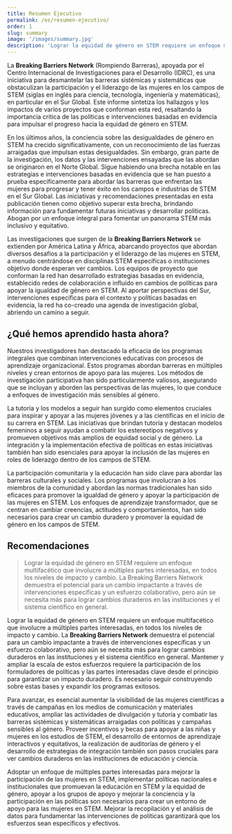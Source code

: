 ```yaml
---
title: Resumen Ejecutivo
permalink: /es/resumen-ejecutivo/
order: 1
slug: summary
image: '/images/summary.jpg'
description: 'Lograr la equidad de género en STEM requiere un enfoque multifacético que involucre a múltiples partes interesadas, en todos los niveles de impacto y cambio. La Breaking Barriers Network demuestra el potencial para un cambio impactante a través de intervenciones específicas y un esfuerzo colaborativo, pero aún se necesita más para lograr cambios duraderos en las instituciones y el sistema científico en general.'
---
```


La **Breaking Barriers Network** (Rompiendo Barreras), apoyada por el Centro Internacional de Investigaciones para el Desarrollo (IDRC), es una iniciativa para desmantelar las barreras sistémicas y sistemáticas que obstaculizan la participación y el liderazgo de las mujeres en los campos de STEM (siglas en inglés para ciencia, tecnología, ingeniería y matemáticas), en particular en el Sur Global. Este informe sintetiza los hallazgos y los impactos de varios proyectos que conforman esta red, resaltando la importancia crítica de las políticas e intervenciones basadas en evidencia para impulsar el progreso hacia la equidad de género en STEM.

En los últimos años, la conciencia sobre las desigualdades de género en STEM ha crecido significativamente, con un reconocimiento de las fuerzas arraigadas que impulsan estas desigualdades. Sin embargo, gran parte de la investigación, los datos y las intervenciones ensayadas que las abordan se originaron en el Norte Global. Sigue habiendo una brecha notable en las estrategias e intervenciones basadas en evidencia que se han puesto a prueba específicamente para abordar las barreras que enfrentan las mujeres para progresar y tener éxito en los campos e industrias de STEM en el Sur Global. Las iniciativas y recomendaciones presentadas en esta publicación tienen como objetivo superar esta brecha, brindando información para fundamentar futuras iniciativas y desarrollar políticas. Abogan por un enfoque integral para fomentar un panorama STEM más inclusivo y equitativo.

Las investigaciones que surgen de la **Breaking Barriers Network** se extienden por América Latina y África, abarcando proyectos que abordan diversos desafíos a la participación y el liderazgo de las mujeres en STEM, a menudo centrándose en disciplinas STEM específicas o instituciones objetivo donde esperan ver cambios. Los equipos de proyecto que conforman la red han desarrollado estrategias basadas en evidencia, establecido redes de colaboración e influido en cambios de políticas para apoyar la igualdad de género en STEM. Al aportar perspectivas del Sur, intervenciones específicas para el contexto y políticas basadas en evidencia, la red ha co-creado una agenda de investigación global, abriendo un camino a seguir.

## ¿Qué hemos aprendido hasta ahora?

Nuestros investigadores han destacado la eficacia de los programas integrales que combinan intervenciones educativas con procesos de aprendizaje organizacional. Estos programas abordan barreras en múltiples niveles y crean entornos de apoyo para las mujeres. Los métodos de investigación participativa han sido particularmente valiosos, asegurando que se incluyan y aborden las perspectivas de las mujeres, lo que conduce a enfoques de investigación más sensibles al género.

La tutoría y los modelos a seguir han surgido como elementos cruciales para inspirar y apoyar a las mujeres jóvenes y a las científicas en el inicio de su carrera en STEM. Las iniciativas que brindan tutoría y destacan modelos femeninos a seguir ayudan a combatir los estereotipos negativos y promueven objetivos más amplios de equidad social y de género. La integración y la implementación efectiva de políticas en estas iniciativas también han sido esenciales para apoyar la inclusión de las mujeres en roles de liderazgo dentro de los campos de STEM.

La participación comunitaria y la educación han sido clave para abordar las barreras culturales y sociales. Los programas que involucran a los miembros de la comunidad y abordan las normas tradicionales han sido eficaces para promover la igualdad de género y apoyar la participación de las mujeres en STEM. Los enfoques de aprendizaje transformador, que se centran en cambiar creencias, actitudes y comportamientos, han sido necesarios para crear un cambio duradero y promover la equidad de género en los campos de STEM.

## Recomendaciones

> Lograr la equidad de género en STEM requiere un enfoque multifacético que involucre a múltiples partes interesadas, en todos los niveles de impacto y cambio. La Breaking Barriers Network demuestra el potencial para un cambio impactante a través de intervenciones específicas y un esfuerzo colaborativo, pero aún se necesita más para lograr cambios duraderos en las instituciones y el sistema científico en general.

Lograr la equidad de género en STEM requiere un enfoque multifacético que involucre a múltiples partes interesadas, en todos los niveles de impacto y cambio. La **Breaking Barriers Network** demuestra el potencial para un cambio impactante a través de intervenciones específicas y un esfuerzo colaborativo, pero aún se necesita más para lograr cambios duraderos en las instituciones y el sistema científico en general. Mantener y ampliar la escala de estos esfuerzos requiere la participación de los formuladores de políticas y las partes interesadas clave desde el principio para garantizar un impacto duradero. Es necesario seguir construyendo sobre estas bases y expandir los programas exitosos.

Para avanzar, es esencial aumentar la visibilidad de las mujeres científicas a través de campañas en los medios de comunicación y materiales educativos, ampliar las actividades de divulgación y tutoría y combatir las barreras sistémicas y sistemáticas arraigadas con políticas y campañas sensibles al género. Proveer incentivos y becas para apoyar a las niñas y mujeres en los estudios de STEM, el desarrollo de entornos de aprendizaje interactivos y equitativos, la realización de auditorías de género y el desarrollo de estrategias de integración también son pasos cruciales para ver cambios duraderos en las instituciones de educación y ciencia.

Adoptar un enfoque de múltiples partes interesadas para mejorar la participación de las mujeres en STEM, implementar políticas nacionales e institucionales que promuevan la educación en STEM y la equidad de género, apoyar a los grupos de apoyo y mejorar la conciencia y la participación en las políticas son necesarios para crear un entorno de apoyo para las mujeres en STEM. Mejorar la recopilación y el análisis de datos para fundamentar las intervenciones de políticas garantizará que los esfuerzos sean específicos y efectivos.
